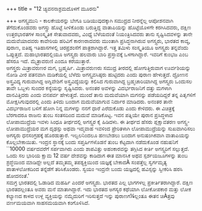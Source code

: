 +++
title = "12 ಚ್ಯವನನಾಶ್ರಮದೊಳಗೆ ಮೂರನು"

+++
ಅಗಸ್ತ್ಯಮುನಿ - ಕಾಲಕೇಯರನ್ನು ಬೇಗೂ ಬಡಿಯುವುದಕ್ಕಾಗಿ ಸಮುದ್ರದ ನೀರನ್ನೆಲ್ಲ ಆಪೋಶನವಾಗಿ ತೆಗೆದುಕೊಂಡವರು ಅಗಸ್ತ್ರು ಹೊಟ್ಟೆ ಸೀಳಿಕೊಂಡು ಬರುತ್ತಿದ್ದ ವಾತಾಪಿಯನ್ನು ಹೊಟ್ಟೆಯೊಳಗೇ ಕರಗಿಸಿದವರು, ದಕ್ಷಿಣ ಉತ್ತರಭಾರತಗಳ ಸಾಂಸ್ಕೃತಿಕ ಸೇತುವಾದವರು, ವಿಂಧ್ಯೆ ಬೆಳೆಯದಂತೆ ನಿಯಂತ್ರಿಸಿದವರು ತಾನು ಸೃಷ್ಟಿಸಿದವಳನ್ನು ತಾನೇ ಮದುವೆಯಾದವರು ಕಾವೇರಿಯ ಹರಿವಿಗೆ ಕಾರಣರಾದವರು ಮುಂತಾಗಿ ಪ್ರಸಿದ್ಧನಾಗಿರುವ ಅಗಸ್ತ್ಯರು, ಭಾರತದ ಕಾವ್ಯ, ಪುರಾಣ, ಐತಿಹ್ಯ ಇತಿಹಾಸಗಳಲ್ಲಿ ಚಿರಪ್ರಶಂಸೆಗೆ ಪಾತ್ರರಾಗಿದ್ದಾರೆ. ಇತ್ತ ತಮಿಳು ಸಂಸ್ಕೃತಿಯೂ ಅಗಸ್ತ್ಯರು ತನ್ನವೆಂದು ಒಪ್ಪುತ್ತದೆ. ಮಹಾಭಾರತದಲ್ಲಿಯೂ ಅಗಸ್ತ್ಯರು ಹಲವಾರು ಬಾರಿ ಪ್ರಸ್ತಾವಕ್ಕೆ ಒಳಗಾಗಿದ್ದಾರೆ. ಇವರಿಗೆ ಕುಂಭಜ ಎಂಬ ಹೆಸರೂ ಇದೆ. ಮೈತ್ರಾವರುಣಿ ಎಂದೂ ಕರೆಯುತ್ತಾರೆ.  
ಅಗಸ್ತ್ರರು ಮಿತ್ರಾವರುಣರ ಮಗ, ಬ್ರಹ್ಮರ್ಷಿ. ಮಿತ್ರಾವರುಣರು ಸಮುದ್ರ ತೀರದಲ್ಲಿ ಹೋಗುತ್ತಿರುವಾಗ ಊರ್ವಶಿಯನ್ನು ನೋಡಿ ವೀರ ಪತನವಾಗಿ ಮಡಿಕೆಯಲ್ಲಿ ಬೆಳೆದು ಅಗಸ್ತ್ಯವಸಿಷ್ಠರು ಹುಟ್ಟಿದರು ಎಂದು ಪುರಾಣ ಹೇಳುತ್ತದೆ. ದ್ರೋಣನ ಅಸ್ತ್ರವಿದ್ಯ ಗುರುವಾಗಿದ್ದ ಅಗ್ನಿವೇಶಿಗೆ ಅಸ್ತ್ರವಿದ್ಯೆಯನ್ನು ಕಲಿಸಿದ ಗುರುವಾಗಿದ್ದ ಬ್ರಹ್ಮಚಾರಿಯಾಗಿದ್ದ ಅಗಸ್ತ್ಯರು ಒಂದುಸಲ ತಾವೇ ಒಬ್ಬಳು ಸುಂದರ ಕನ್ಯೆಯನ್ನು ಸೃಷ್ಟಿಸಿದರು. ಅನಂತರ ಅವಳನ್ನು ವಿದರ್ಭರಾಜನಿಗೆ ದತ್ತು ಮಗಳಾಗಿ ದಾನವಿತ್ತಿದರು ಎಂದು ವನಪರ್ವ ಹೇಳುತ್ತದೆ. ಮುಂದೆ ತಾನು ಮದುವೆಯಾಗಿ ಮಗನನ್ನು ಪಡೆಯದಿದ್ದರೆ ತನ್ನ ಪಿತೃಗಳಿಗೆ ಮೋಕ್ಷಸಿಗುವುದರಲ್ಲಿ ಎಂದು ತಿಳಿದು ಬಂದಾಗ ಮದುವೆಯಾಗುವ ನಿರ್ದಾರ ಮಾಡಿದರು. ಅನಂತರ ತಾನೇ ವಿದರ್ಭರಾಜನ ಬಳಿಗೆ ಹೋಗಿ ನಿನ್ನ ಮಗಳನ್ನು ನನಗೆ ಧಾರೆ ಎರೆದುಕೊಡು ಎಂದು ಕೇಳಿದರು. ಈ ವಿಚಿತ್ರಕ್ಕೆ ಬೆರಗಾದರೂ ರಾಜನು ತುಂಬ ಸಂತಸದಿಂದ ಮದುವೆ ಮಾಡಿಕೊಟ್ಟ. ಇವನ ಪತ್ನಿಯೇ ಪುರಾನ ಪ್ರಸಿದ್ಧಳಾದ ಲೋಪಾಮುದ್ರೆಯ ಇವಳು ಸಿಂಧೂ ತೀರ್ಥದಲ್ಲಿ ಅಗಸ್ತ್ಯರ ಕೈ ಹಿಡಿದಳು. ಈ ತೀರ್ಥದ ಹೆಸರು ಪ್ಲಕ್ಷಾವತರಣ ಅಗಸ್ತ್ಯ-ಲೋಪಾಮುದ್ರೆಯರ ಮಗ ದೃಢಸ್ಸು ಅಥವಾ ಇದ್ಮವಾಹ ಇವಳಿಂದ ಪ್ರೇರಿತಳಾಗಿ ಲೋಪಾಮುದ್ರೆಯನ್ನು ಸುಖವಾಗಿರಿಸಲು ಅಗಸ್ಯರು ಧನಸಂಗ್ರಹಕ್ಕೆ ಹೊರಡುತ್ತಾರೆ. ಇಲ್ವಲನಿಂದಲೂ ಹಣಬೇಡಲು ಬಂದಾಗ ಅನುಷಂಗಿಕವಾಗಿ ವಾತಾಪಿಯನ್ನು ಕೊಲ್ಲಬೇಕಾಯಿತು. ಇಂದ್ರನ ಸ್ಥಾನಕ್ಕೆ ಬಂದು ಸಪ್ತರ್ಷಿಗಳೊಡನೆ ತುಂಬ ಕೆಟ್ಟದಾಗಿ ನಡೆದುಕೊಂಡ ನಹುಷನಿಗೆ ``10000 ವರ್ಷದವರೆಗೆ ಸರ್ಪವಾಗಿರು ಎಂದು ಶಾಪವಿತ್ತು ಅಹಂಕಾರವನ್ನು ತಗ್ಗಿಸಿದ ಕೀರ್ತಿ ಅಗಸ್ತ್ಯರಿಗೆ ಸಲ್ಲುತ್ತದೆ. ಒಂದು ಸಲ ಭಾರಿಯ ಕ್ಷಾಮ 12 ವರ್ಷ ದೇಶವನ್ನು ಕಾಡಿದಾಗ ಈತ ಮಾನಸಿಕ ಅಥವ ಸ್ಪರ್ಶಯಜೂಗಳನ್ನು ತುಂಬ ಶ್ರದ್ಧೆಯಿಂದ ಮಾಡಿದ್ದೇ ಅಲ್ಲದೆ ತಮ್ಮತಮ್ಮ ತಪಶ್ಯಕ್ತಿಯಿಂದ ಯಜ್ಞಕ್ಕೆ ಬೇಕಾದÀ ಸಂಪತ್ತೆಲ್ಲ ಸ್ವರ್ಗಮೃತ್ಯ ಪಾತಾಳಲೋಕದಿಂದ ತನ್ನೆಡೆಗೆ ತರಿಸಿಕೊಂಡರು. ಸ್ವಯಂ ಇಂದ್ರನೇ ಬಂದು ಯಜ್ಞದಲ್ಲಿ ಹವಿಸ್ಸನ್ನು ಸ್ವೀಕರಿಸಿ ಹರಸಿ ಹೋದನಂತೆ.'  
ಸಮಗ್ರ ಭಾರತದಲ್ಲಿ ಓಡಾಡಿದ ಮಹರ್ಷಿ ಎಂದರೆ ಅಗಸ್ತ್ಯರು. ಭಾರತದ ಎಲ್ಲ ಭಾಗಗಳಲ್ಲ ಪ್ರಕೀರ್ತಿತರಾಗಿದ್ದಾರೆ. ದಕ್ಷಿಣ ಭಾರತದಲ್ಲಂತೂ ಅವರು ಮನೆ ಮಾತಾಗಿದ್ದಾರೆ. ಇದು ಭಾರತದ ಅಗಸ್ಯರ ಕಥೆಯಾಗಿ ಲೋಕೋಪಕಾರ ಮತ್ತು ಲೋಕ ಕಲ್ಯಾಣದ ಕಾಳದ ಉಳ್ಲ ವ್ಯಕ್ತಿಯನ್ನು ನಮ್ಮೆದುರಿಗೆ ಇರಿಸುತ್ತದೆ ಇನ್ನು ಪುರಾಣಗ¼ಲ್ಲಂತೂ ಈತನ ಚಿÀತ್ರವು ವರ್ಣಮಯವಾಗಿ ಸಾಹಸಮಯವಾಗಿ ಕಂಗೊಳಿಸಿದೆ.